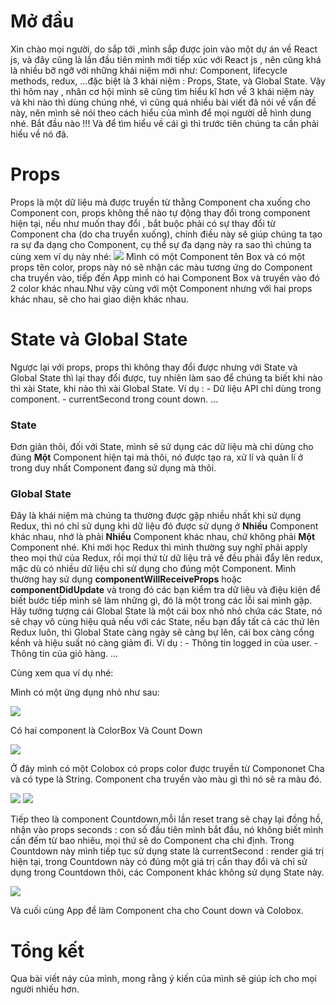 # Mở đầu
Xin chào mọi người, do sắp tới ,mình sắp được join vào một dự án về React js, và đây cũng là lần đầu tiên mình mới tiếp xúc với React js , nên cũng khá là nhiều bỡ ngỡ với những khái niệm mới như: Component, lifecycle methods, redux, ...đặc biệt là 3 khái niệm : Props, State, và Global State. Vậy thì hôm nay , nhân cơ hội mình sẽ cũng tìm hiểu kĩ hơn về 3 khái niệm này và khi nào thì dùng chúng nhé, vì cũng quá nhiều bài viết đã nói về vấn đề này, nên mình sẽ nói theo cách hiểu của mình để mọi người dễ hình dung nhé. Bắt đầu nào !!!
Và để tìm hiểu về cái gì thì trước tiên chúng ta cần phải hiểu về nó đã.
# Props
Props là một dữ liệu mà được truyền từ thằng Component cha xuống cho Component con, props không thể nào tự động thay đổi trong component hiện tại, nếu như muốn thay đổi , bắt buộc phải có sự thay đổi từ Component cha (do cha truyển xuống), chính điều này sẽ giúp chúng ta tạo ra sự đa dạng cho Component, cụ thể sự đa dạng này ra sao thì chúng ta cùng xem ví dụ này nhé:
![](https://images.viblo.asia/dea47a5c-0ae7-4db0-97dd-461b4f32dcad.png)
Mình có một Component tên Box và có một props tên color, props này nó sẽ nhận các màu tương ứng do Component cha truyền vào, tiếp đến App mình có hai Component Box và truyền vào đó 2 color khác nhau.Như vậy cùng với một Component nhưng với hai props khác nhau, sẽ cho hai giao diện khác nhau.

# State và Global State
Ngược lại với props, props thì không thay đổi được nhưng với State và Global State thì lại thay đổi được, tuy nhiên làm sao để chúng ta biết khi nào thì xài State, khi nào thì xài Global State.
Ví dụ : - Dữ liệu API chỉ dùng trong component.
            - currentSecond trong count down.
            ...
### State
Đơn giản thôi, đối với State, mình sẽ sử dụng các dữ liệu mà chỉ dùng cho đúng **Một** Component hiện tại mà thôi, nó được tạo ra, xử lí và quản lí ở trong duy nhất Component đang sử dụng mà thôi.
### Global State
Đây là khái niệm mà chúng ta thường được gặp nhiều nhất khi sử dụng Redux, thì nó chỉ sử dụng khi dữ liệu đó được sử dụng ở **Nhiều** Component khác nhau, nhớ là phải **Nhiều** Component khác nhau, chứ không phải **Một** Component nhé. Khi mới học Redux thì mình thường suy nghĩ phải apply theo mọi thứ của Redux, rồi mọi thứ từ dữ liệu trả về đều phải đẩy lên redux, mặc dù có nhiều dữ liệu chỉ sử dụng cho đúng một Component. Mình thường hay sử dụng **componentWillReceiveProps** hoặc **componentDidUpdate** và trong đó các bạn kiểm tra dữ liệu và điệu kiện để biết bước tiếp mình sẽ làm những gì, đó là một trong các lỗi sai mình gặp. Hãy tưởng tượng cái Global State là một cái box nhỏ nhỏ chứa các State, nó sẽ chạy vô cùng hiệu quả nếu với các State, nếu bạn đẩy tất cả các thứ lên Redux luôn, thì Global State càng ngày sẽ càng bự lên, cái box càng cồng kềnh và hiệu suất nó càng giảm đi.
Ví dụ : - Thông tin logged in của user.
            -  Thông tin của giỏ hàng.
            ...
            
Cùng xem qua ví dụ nhé:

Mình có một ứng dụng nhỏ như sau: 

![](https://images.viblo.asia/b06d2218-cccf-4470-962a-e7c4f6d97556.png)

Có hai component là ColorBox Và Count Down

![](https://images.viblo.asia/e7cede4e-de5f-4da3-b088-0f796d59d7cf.png)

Ở đây mình có một Colobox có props color được truyền từ Compononet Cha và có type là String. Component cha truyền vào màu gì thì nó sẽ ra màu đó.

![](https://images.viblo.asia/27f29137-32ee-44ea-92e2-6325fbea8433.png)
![](https://images.viblo.asia/54121102-42d5-4a89-a6fb-68c4be4dfdc5.png)

Tiếp theo là component Countdown,mỗi lần reset trang sẽ chạy lại đồng hồ, nhận vào props seconds : con số đầu tiên mình bắt đầu, nó không biết mình cần đếm từ bao nhiêu, mọi thứ sẽ do Component cha chỉ định. Trong Countdown này mình tiếp tục sử dụng state  là currentSecond : render giá trị hiện tại, trong Countdown này có đúng một giá trị cần thay đổi và chỉ sử dụng trong Countdown thôi, các Component khác không sử dụng State này.

![](https://images.viblo.asia/77054d9d-f254-4897-b3dd-bef057696cf7.png)

Và cuối cùng App để làm Component cha cho Count down và Colobox.

# Tổng kết
Qua bài viết náy của mình, mong rằng ý kiến của mình sẽ giúp ích cho mọi người nhiếu hơn.